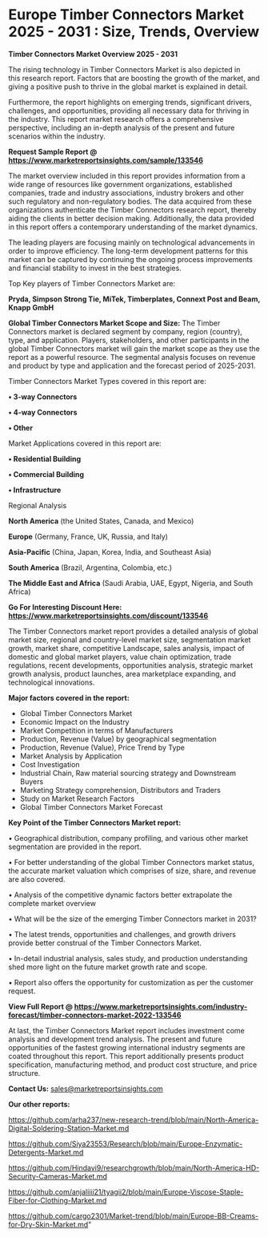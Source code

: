 # Europe Timber Connectors Market 2025 - 2031 : Size, Trends, Overview

<Strong> Timber Connectors Market Overview 2025 - 2031</strong>

The rising technology in Timber Connectors Market is also depicted in this research report. Factors that are boosting the growth of the market, and giving a positive push to thrive in the global market is explained in detail.

Furthermore, the report highlights on emerging trends, significant drivers, challenges, and opportunities, providing all necessary data for thriving in the industry. This report market research offers a comprehensive perspective, including an in-depth analysis of the present and future scenarios within the industry.

<strong>Request Sample Report @ <a href=https://www.marketreportsinsights.com/sample/133546>https://www.marketreportsinsights.com/sample/133546</a></strong>

The market overview included in this report provides information from a wide range of resources like government organizations, established companies, trade and industry associations, industry brokers and other such regulatory and non-regulatory bodies. The data acquired from these organizations authenticate the Timber Connectors research report, thereby aiding the clients in better decision making. Additionally, the data provided in this report offers a contemporary understanding of the market dynamics.

The leading players are focusing mainly on technological advancements in order to improve efficiency. The long-term development patterns for this market can be captured by continuing the ongoing process improvements and financial stability to invest in the best strategies.

Top Key players of Timber Connectors Market are:

<strong>Pryda, Simpson Strong Tie, MiTek, Timberplates, Connext Post and Beam, Knapp GmbH</strong>

<strong><b>Global Timber Connectors Market Scope and Size:</b></strong>
The Timber Connectors market is declared segment by company, region (country), type, and application. Players, stakeholders, and other participants in the global Timber Connectors market will gain the market scope as they use the report as a powerful resource. The segmental analysis focuses on revenue and product by type and application and the forecast period of 2025-2031.

Timber Connectors Market Types covered in this report are:

<strong>• 3-way Connectors

• 4-way Connectors

• Other</strong>

Market Applications covered in this report are:

<strong>• Residential Building

• Commercial Building

• Infrastructure</strong> 

Regional Analysis

<strong>North America</strong> (the United States, Canada, and Mexico)

<strong>Europe</strong> (Germany, France, UK, Russia, and Italy)

<strong>Asia-Pacific</strong> (China, Japan, Korea, India, and Southeast Asia)

<strong>South America</strong> (Brazil, Argentina, Colombia, etc.)

<strong>The Middle East and Africa</strong> (Saudi Arabia, UAE, Egypt, Nigeria, and South Africa)

<strong>Go For Interesting Discount Here: <a href=https://www.marketreportsinsights.com/discount/133546>https://www.marketreportsinsights.com/discount/133546</a></strong>

The Timber Connectors market report provides a detailed analysis of global market size, regional and country-level market size, segmentation market growth, market share, competitive Landscape, sales analysis, impact of domestic and global market players, value chain optimization, trade regulations, recent developments, opportunities analysis, strategic market growth analysis, product launches, area marketplace expanding, and technological innovations.

<strong><b>Major factors covered in the report:</b></strong>
<ul>
  <li>Global Timber Connectors Market </li>
  <li>Economic Impact on the Industry</li>
  <li>Market Competition in terms of Manufacturers</li>
  <li>Production, Revenue (Value) by geographical segmentation</li>
  <li>Production, Revenue (Value), Price Trend by Type</li>
  <li>Market Analysis by Application</li>
  <li>Cost Investigation</li>
  <li>Industrial Chain, Raw material sourcing strategy and Downstream Buyers</li>
  <li>Marketing Strategy comprehension, Distributors and Traders</li>
  <li>Study on Market Research Factors</li>
  <li>Global Timber Connectors Market Forecast</li>
</ul>

<strong><b>Key Point of the Timber Connectors Market report:</b></strong>

• Geographical distribution, company profiling, and various other market segmentation are provided in the report.

• For better understanding of the global Timber Connectors market status, the accurate market valuation which comprises of size, share, and revenue are also covered.

• Analysis of the competitive dynamic factors better extrapolate the complete market overview

• What will be the size of the emerging Timber Connectors market in 2031?

• The latest trends, opportunities and challenges, and growth drivers provide better construal of the Timber Connectors Market.

• In-detail industrial analysis, sales study, and production understanding shed more light on the future market growth rate and scope.

• Report also offers the opportunity for customization as per the customer request.

<strong><b>View Full Report @ <a href=https://www.marketreportsinsights.com/industry-forecast/timber-connectors-market-2022-133546>https://www.marketreportsinsights.com/industry-forecast/timber-connectors-market-2022-133546</a></b></strong>


At last, the Timber Connectors Market report includes investment come analysis and development trend analysis. The present and future opportunities of the fastest growing international industry segments are coated throughout this report. This report additionally presents product specification, manufacturing method, and product cost structure, and price structure.

<strong>Contact Us:</strong>
sales@marketreportsinsights.com

<strong>Our other reports:</strong>

<a href=https://github.com/arha237/new-research-trend/blob/main/North-America-Digital-Soldering-Station-Market.md>https://github.com/arha237/new-research-trend/blob/main/North-America-Digital-Soldering-Station-Market.md</a>

<a href=https://github.com/Siya23553/Research/blob/main/Europe-Enzymatic-Detergents-Market.md>https://github.com/Siya23553/Research/blob/main/Europe-Enzymatic-Detergents-Market.md</a>

<a href=https://github.com/Hindavi9/researchgrowth/blob/main/North-America-HD-Security-Cameras-Market.md>https://github.com/Hindavi9/researchgrowth/blob/main/North-America-HD-Security-Cameras-Market.md</a>

<a href=https://github.com/anjaliiii21/tyagii2/blob/main/Europe-Viscose-Staple-Fiber-for-Clothing-Market.md>https://github.com/anjaliiii21/tyagii2/blob/main/Europe-Viscose-Staple-Fiber-for-Clothing-Market.md</a>

<a href=https://github.com/cargo2301/Market-trend/blob/main/Europe-BB-Creams-for-Dry-Skin-Market.md>https://github.com/cargo2301/Market-trend/blob/main/Europe-BB-Creams-for-Dry-Skin-Market.md</a>"
